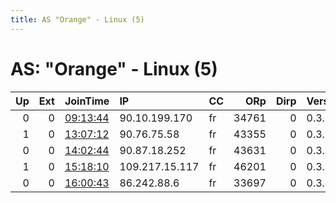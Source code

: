 ```yaml
---
title: AS "Orange" - Linux (5)
---
```


# AS: "Orange" - Linux (5)

|   Up |   Ext | JoinTime                                                                                            | IP             | CC   |   ORp |   Dirp | Version   | Contact   | Nickname      |   eFamMembers |
|-----:|------:|:----------------------------------------------------------------------------------------------------|:---------------|:-----|------:|-------:|:----------|:----------|:--------------|--------------:|
|    0 |     0 | [09:13:44](https://metrics.torproject.org/rs.html#details/BDA30603D6D42FC44A5F22EBBC2DEF5336A7FCB5) | 90.10.199.170  | fr   | 34761 |      0 | 0.3.3.10  | None      | UbuntuCore246 |             1 |
|    1 |     0 | [13:07:12](https://metrics.torproject.org/rs.html#details/1D566447916283119A2817C83CFF256FB886748B) | 90.76.75.58    | fr   | 43355 |      0 | 0.3.3.10  | None      | UbuntuCore246 |             1 |
|    0 |     0 | [14:02:44](https://metrics.torproject.org/rs.html#details/94EDC2E5DEE52F46A47F82843162425B63256FCD) | 90.87.18.252   | fr   | 43631 |      0 | 0.3.2.12  | None      | UbuntuCore242 |             1 |
|    1 |     0 | [15:18:10](https://metrics.torproject.org/rs.html#details/910F107F9A9E49021CBF53C560469F22F51B7AEC) | 109.217.15.117 | fr   | 46201 |      0 | 0.3.3.10  | None      | UbuntuCore246 |             1 |
|    0 |     0 | [16:00:43](https://metrics.torproject.org/rs.html#details/3CECD7057C0645A7D4CB229DC73C7E617B6647CC) | 86.242.88.6    | fr   | 33697 |      0 | 0.3.3.10  | None      | UbuntuCore246 |             1 |
